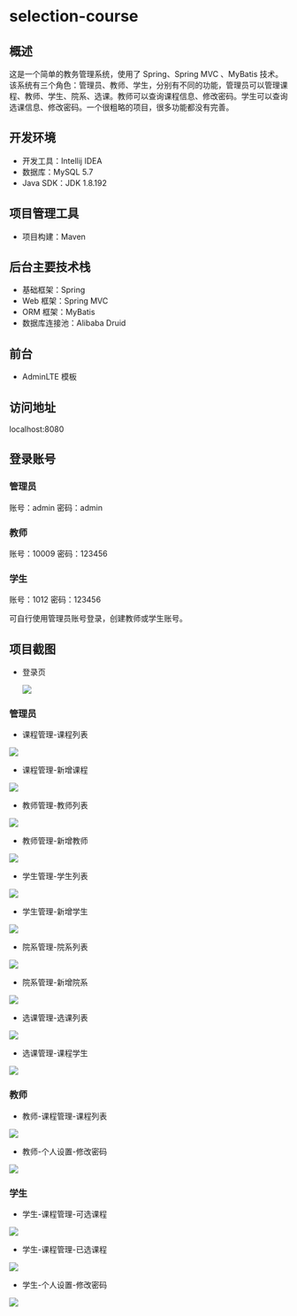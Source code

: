# selection-course

## 概述

这是一个简单的教务管理系统，使用了 Spring、Spring MVC 、MyBatis 技术。该系统有三个角色：管理员、教师、学生，分别有不同的功能，管理员可以管理课程、教师、学生、院系、选课。教师可以查询课程信息、修改密码。学生可以查询选课信息、修改密码。一个很粗略的项目，很多功能都没有完善。



## 开发环境

- 开发工具：Intellij IDEA
- 数据库：MySQL 5.7
- Java SDK：JDK 1.8.192



## 项目管理工具

- 项目构建：Maven

## 后台主要技术栈

- 基础框架：Spring
- Web 框架：Spring MVC
- ORM 框架：MyBatis
- 数据库连接池：Alibaba Druid

## 前台

- AdminLTE 模板



## 访问地址

localhost:8080



## 登录账号

### 管理员

账号：admin	密码：admin

### 教师

账号：10009	密码：123456

### 学生

账号：1012	密码：123456

可自行使用管理员账号登录，创建教师或学生账号。

## 项目截图

- 登录页

  ![](/screenhots/登录页.jpg)

### 管理员

- 课程管理-课程列表

![](/screenhots/管理员-课程管理-课程列表.jpg)

- 课程管理-新增课程

![](/screenhots/管理员-课程管理-新增课程.jpg)

- 教师管理-教师列表

![](/screenhots/管理员-教师管理-教师列表.jpg)

- 教师管理-新增教师

![](/screenhots/管理员-教师管理-新增教师.jpg)

- 学生管理-学生列表

![](/screenhots/管理员-学生管理-学生列表.jpg)

- 学生管理-新增学生

![](/screenhots/管理员-学生管理-新增学生.jpg)

- 院系管理-院系列表

![](/screenhots/管理员-院系管理-院系列表.jpg)

- 院系管理-新增院系

![](/screenhots/管理员-院系管理-新增院系.jpg)

- 选课管理-选课列表

![](/screenhots/管理员-选课管理-选课列表.jpg)

- 选课管理-课程学生

![](/screenhots/管理员-选课管理-课程学生.jpg)



### 教师

- 教师-课程管理-课程列表

![](/screenhots/教师-课程管理-课程列表.jpg)

- 教师-个人设置-修改密码

![](/screenhots/教师-个人设置-修改密码.jpg)



### 学生

- 学生-课程管理-可选课程

![](/screenhots/学生-课程管理-可选课程.jpg)

- 学生-课程管理-已选课程

![](/screenhots/学生-课程管理-已选课程.jpg)

- 学生-个人设置-修改密码

![](/screenhots/学生-个人设置-修改密码.jpg)